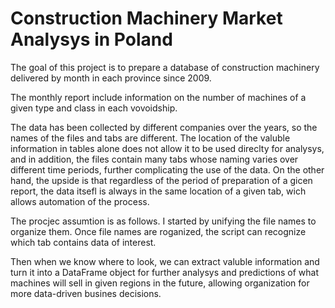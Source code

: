 # Construction Machinery Market Analysys in Poland

The goal of this project is to prepare a database of construction machinery delivered by month in each province since 2009.

The monthly report include information on the number of machines of a given type and class in each vovoidship.

The data has been collected by different companies over the years, so the names of the files and tabs are different. The location of the valuble information in tables alone does not allow it to be used direclty for analysys, and in addition, the files contain many tabs whose naming varies over different time periods, further complicating the use of the data. On the other hand, the upside is that regardless of the period of preparation of a gicen report, the data itsefl is always in the same location of a given tab, wich allows automation of the process.

The procjec assumtion is as follows. I started by unifying the file names to organize them. Once file names are roganized, the script can recognize which tab contains data of interest.

Then when we know where to look, we can extract valuble information and turn it into a DataFrame object for further analysys and predictions of what machines will sell in given regions in the future, allowing organization for more data-driven busines decisions.
